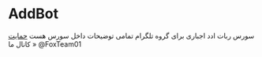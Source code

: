 # AddBot
سورس ربات ادد اجباری برای گروه تلگرام 
تمامی توضیحات داخل سورس هست 
[حمایت](https://idpay.ir/lilmos)
کانال ما » @FoxTeam01
